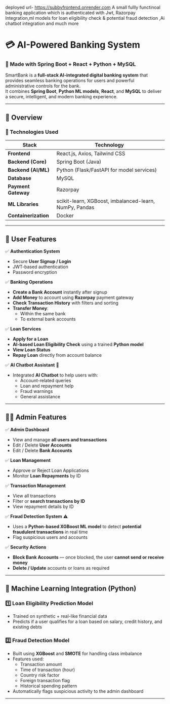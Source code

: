 deployed url-  https://subbyfrontend.onrender.com 
A small fullly functinoal  banking application which is authenticated with Jwt, Razorpay Integration,ml models for loan eligibility check  &amp; potential fraud detection ,Ai chatbot integration and much more 
# 💳  AI-Powered Banking System  

### 🚀 Made with Spring Boot + React + Python + MySQL  

SmartBank is a **full-stack AI-integrated digital banking system** that provides seamless banking operations for users and powerful administrative controls for the bank.  
It combines **Spring Boot**, **Python ML models**, **React**, and **MySQL** to deliver a secure, intelligent, and modern banking experience.  

---

## 🧠 Overview  

### 🔹 Technologies Used  
| Stack | Technology |
|--------|-------------|
| **Frontend** | React.js, Axios, Tailwind CSS |
| **Backend (Core)** | Spring Boot (Java) |
| **Backend (AI/ML)** | Python (Flask/FastAPI for model services) |
| **Database** | MySQL |
| **Payment Gateway** | Razorpay |
| **ML Libraries** | scikit-learn, XGBoost, imbalanced-learn, NumPy, Pandas |
| **Containerization** | Docker |

---

## 👤 User Features  

✅ **Authentication System**  
- Secure **User Signup / Login**  
- JWT-based authentication  
- Password encryption  

✅ **Banking Operations**  
- **Create a Bank Account** instantly after signup  
- **Add Money** to account using **Razorpay** payment gateway  
- **Check Transaction History** with filters and sorting  
- **Transfer Money**:
  - Within the same bank  
  - To external bank accounts  

✅ **Loan Services**  
- **Apply for a Loan**  
- **AI-based Loan Eligibility Check** using a trained **Python model**  
- **View Loan Status**  
- **Repay Loan** directly from account balance  

✅ **AI Chatbot Assistant** 🤖  
- Integrated **AI Chatbot** to help users with:  
  - Account-related queries  
  - Loan and repayment help  
  - Fraud warnings  
  - General assistance  

---

## 🧑‍💼 Admin Features  

✅ **Admin Dashboard**  
- View and manage **all users and transactions**  
- Edit / Delete **User Accounts**  
- Edit / Delete **Bank Accounts**  

✅ **Loan Management**  
- Approve or Reject Loan Applications  
- Monitor **Loan Repayments** by ID  

✅ **Transaction Management**  
- View all transactions  
- Filter or **search transactions by ID**  
- View repayment details by ID  

✅ **Fraud Detection System** ⚠️  
- Uses a **Python-based XGBoost ML model** to detect **potential fraudulent transactions** in real time  
- Flag suspicious users and accounts  

✅ **Security Actions**  
- **Block Bank Accounts** — once blocked, the user **cannot send or receive money**  
- **Delete / Update** accounts or loans as required  

---

## 🧠 Machine Learning Integration (Python)  

### 1️⃣ **Loan Eligibility Prediction Model**
- Trained on synthetic + real-like financial data  
- Predicts if a user qualifies for a loan based on salary, credit history, and existing debts  

### 2️⃣ **Fraud Detection Model**
- Built using **XGBoost** and **SMOTE** for handling class imbalance  
- Features used:  
  - Transaction amount  
  - Time of transaction (hour)  
  - Country risk factor  
  - Foreign transaction flag  
  - Historical spending pattern  
- Automatically flags suspicious activity to the admin dashboard  

---


